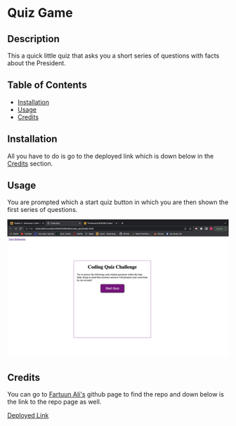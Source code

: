 # Quiz Game

## Description

This a quick little quiz that asks you a short series of questions with facts about the President. 


## Table of Contents


- [Installation](#installation)
- [Usage](#usage)
- [Credits](#credits)


## Installation

All you have to do is go to the deployed link which is down below in the [Credits](#credits) section. 

## Usage

You are prompted which a start quiz button in which you are then shown the first series of questions.

![alt text](assets/images/screenshot.png)


## Credits

You can go to [Fartuun Ali's](https://github.com/afartuun/Quiz-game) github page to find the repo and down below is the link to the repo page as well. 

[Deployed Link](https://afartuun.github.io/Quiz-game/)
